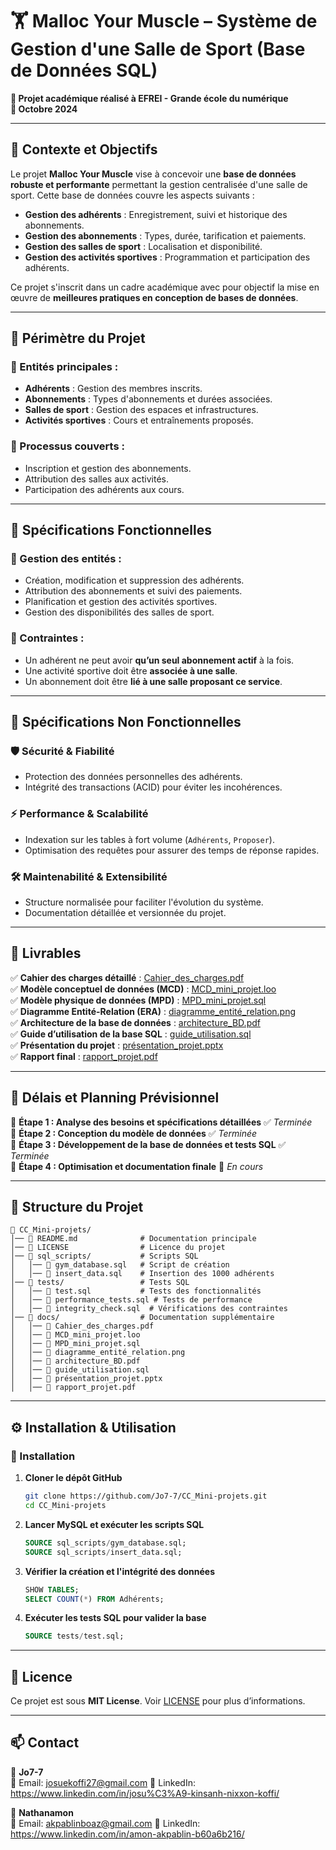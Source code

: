 # 🏋️ Malloc Your Muscle – Système de Gestion d'une Salle de Sport (Base de Données SQL)

**📍 Projet académique réalisé à EFREI - Grande école du numérique**  
**📅 Octobre 2024**  

---

## 📌 Contexte et Objectifs

Le projet **Malloc Your Muscle** vise à concevoir une **base de données robuste et performante** permettant la gestion centralisée d'une salle de sport. Cette base de données couvre les aspects suivants :

- **Gestion des adhérents** : Enregistrement, suivi et historique des abonnements.
- **Gestion des abonnements** : Types, durée, tarification et paiements.
- **Gestion des salles de sport** : Localisation et disponibilité.
- **Gestion des activités sportives** : Programmation et participation des adhérents.

Ce projet s'inscrit dans un cadre académique avec pour objectif la mise en œuvre de **meilleures pratiques en conception de bases de données**.

---

## 📌 Périmètre du Projet

### **📌 Entités principales :**
- **Adhérents** : Gestion des membres inscrits.
- **Abonnements** : Types d'abonnements et durées associées.
- **Salles de sport** : Gestion des espaces et infrastructures.
- **Activités sportives** : Cours et entraînements proposés.

### **🔄 Processus couverts :**
- Inscription et gestion des abonnements.
- Attribution des salles aux activités.
- Participation des adhérents aux cours.

---

## 📌 Spécifications Fonctionnelles

### **🔹 Gestion des entités :**
- Création, modification et suppression des adhérents.
- Attribution des abonnements et suivi des paiements.
- Planification et gestion des activités sportives.
- Gestion des disponibilités des salles de sport.

### **🔹 Contraintes :**
- Un adhérent ne peut avoir **qu’un seul abonnement actif** à la fois.
- Une activité sportive doit être **associée à une salle**.
- Un abonnement doit être **lié à une salle proposant ce service**.

---

## 📌 Spécifications Non Fonctionnelles

### **🛡️ Sécurité & Fiabilité**
- Protection des données personnelles des adhérents.
- Intégrité des transactions (ACID) pour éviter les incohérences.

### **⚡ Performance & Scalabilité**
- Indexation sur les tables à fort volume (`Adhérents`, `Proposer`).
- Optimisation des requêtes pour assurer des temps de réponse rapides.

### **🛠 Maintenabilité & Extensibilité**
- Structure normalisée pour faciliter l'évolution du système.
- Documentation détaillée et versionnée du projet.

---

## 📌 Livrables

✅ **Cahier des charges détaillé** : [Cahier_des_charges.pdf](./docs/Cahier_des_charges.pdf)  
✅ **Modèle conceptuel de données (MCD)** : [MCD_mini_projet.loo](./docs/MCD_mini_projet.loo)  
✅ **Modèle physique de données (MPD)** : [MPD_mini_projet.sql](./docs/MPD_mini_projet.sql)  
✅ **Diagramme Entité-Relation (ERA)** : [diagramme_entité_relation.png](./docs/diagramme_entité_relation.png)  
✅ **Architecture de la base de données** : [architecture_BD.pdf](./docs/architecture_BD.pdf)  
✅ **Guide d’utilisation de la base SQL** : [guide_utilisation.sql](./docs/guide_utilisation.sql)  
✅ **Présentation du projet** : [présentation_projet.pptx](./docs/présentation_projet.pptx)  
✅ **Rapport final** : [rapport_projet.pdf](./docs/rapport_projet.pdf)  

---

## 📌 Délais et Planning Prévisionnel

🔹 **Étape 1 : Analyse des besoins et spécifications détaillées** ✅ *Terminée*  
🔹 **Étape 2 : Conception du modèle de données** ✅ *Terminée*  
🔹 **Étape 3 : Développement de la base de données et tests SQL** ✅ *Terminée*  
🔹 **Étape 4 : Optimisation et documentation finale** 🚀 *En cours*  

---

## 📂 Structure du Projet

```
📁 CC_Mini-projets/
│── 📄 README.md              # Documentation principale
│── 📄 LICENSE                # Licence du projet
│── 📂 sql_scripts/           # Scripts SQL
│   │── 📄 gym_database.sql   # Script de création
│   │── 📄 insert_data.sql    # Insertion des 1000 adhérents
│── 📂 tests/                 # Tests SQL
│   │── 📄 test.sql           # Tests des fonctionnalités
│   │── 📄 performance_tests.sql # Tests de performance
│   │── 📄 integrity_check.sql  # Vérifications des contraintes
│── 📂 docs/                  # Documentation supplémentaire
│   │── 📄 Cahier_des_charges.pdf
│   │── 📄 MCD_mini_projet.loo
│   │── 📄 MPD_mini_projet.sql
│   │── 📄 diagramme_entité_relation.png
│   │── 📄 architecture_BD.pdf
│   │── 📄 guide_utilisation.sql
│   │── 📄 présentation_projet.pptx
│   │── 📄 rapport_projet.pdf
```

---

## ⚙️ Installation & Utilisation

### 🔽 Installation
1. **Cloner le dépôt GitHub**  
   ```bash
   git clone https://github.com/Jo7-7/CC_Mini-projets.git
   cd CC_Mini-projets
   ```
2. **Lancer MySQL et exécuter les scripts SQL**  
   ```sql
   SOURCE sql_scripts/gym_database.sql;
   SOURCE sql_scripts/insert_data.sql;
   ```
3. **Vérifier la création et l'intégrité des données**  
   ```sql
   SHOW TABLES;
   SELECT COUNT(*) FROM Adhérents;
   ```
4. **Exécuter les tests SQL pour valider la base**  
   ```sql
   SOURCE tests/test.sql;
   ```

---

## 📜 Licence

Ce projet est sous **MIT License**. Voir [LICENSE](LICENSE) pour plus d’informations.  

---

## 📫 Contact

👤 **Jo7-7**  
📩 Email: josuekoffi27@gmail.com
🔗 LinkedIn: https://www.linkedin.com/in/josu%C3%A9-kinsanh-nixxon-koffi/

👤 **Nathanamon**  
📩 Email: akpablinboaz@gmail.com
🔗 LinkedIn: https://www.linkedin.com/in/amon-akpablin-b60a6b216/




